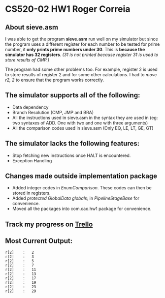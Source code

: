 # CS520-02 HW1 Roger Correia

## About sieve.asm

 I was able to get the program **sieve.asm** run well on my simulator but since the program uses a different register for each number to be tested for prime number, it **only prints prime numbers under 30**. This is **because the simulator has 32 registers**. *(31 is not printed because register 31 is used to store results of CMP.)*

 The program had some other problems too. For example, register 2 is used to store results of register 2 and for some other calculations. I had to *movc r2, 2* to ensure that the program works correctly.

## The simulator supports all of the following:

* Data dependency
* Branch Resolution (CMP, JMP and BRA)
* All the instructions used in sieve.asm in the syntax they are used in (eg: two syntaxes of ADD. One with two and one with three arguments)
* All the comparison codes used in sieve.asm (Only EQ, LE, LT, GE, GT)


## The simulator lacks the following features:

* Stop fetching new instructions once HALT is encountered.
* Exception Handling

## Changes made outside implementation package

* Added integer codes in *EnumComparison*. These codes can then be stored in registers.
* Added *protected GlobalData globals;* in *PipelineStageBase* for convenience.
* Moved all the packages into com.cao.hw1 package for convenience.

## Track my progress on [Trello](https://trello.com/b/AXXj5xY3)

## Most Current Output:

```
r[2]	:	2
r[2]	:	3
r[2]	:	5
r[2]	:	7
r[2]	:	11
r[2]	:	13
r[2]	:	17
r[2]	:	19
r[2]	:	23
r[2]	:	29
```

